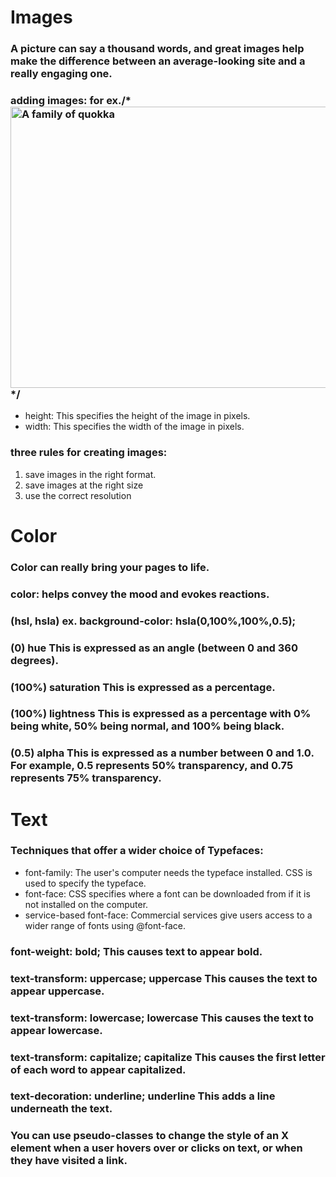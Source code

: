 # Images
### A picture can say a thousand words, and great images help make the difference between an average-looking site and a really engaging one.
### adding images:<img>  for ex./* <img src="images/quokka.jpg" alt="A family of   quokka" width="600" height="450" /> */
* height: This specifies the height of the image in pixels.
* width: This specifies the width of the image in pixels.
### three rules for creating images:
1. save images in the right format.
2. save images at the right size
3. use the correct resolution

# Color
### Color can really bring your pages to life.
### color: helps convey the mood and evokes reactions.
### (hsl, hsla)  ex. background-color: hsla(0,100%,100%,0.5);
### (0) hue This is expressed as an angle (between 0 and 360 degrees).
### (100%) saturation This is expressed as a percentage.
### (100%) lightness This is expressed as a percentage with 0% being white, 50% being normal, and 100% being black.
### (0.5) alpha This is expressed as a number between 0 and 1.0. For example, 0.5 represents 50% transparency, and 0.75 represents 75% transparency.

# Text
### Techniques that offer a wider choice of Typefaces:
* font-family: The user's computer needs the typeface installed. CSS is used to specify the typeface.
* font-face: CSS specifies where a font can be downloaded from if it is not installed on the computer.
* service-based font-face: Commercial services give users access to a wider range of fonts using @font-face.
### font-weight: bold; This causes text to appear bold.
### text-transform: uppercase;   uppercase This causes the text to appear uppercase.
### text-transform: lowercase;   lowercase This causes the text to appear lowercase.
### text-transform: capitalize;  capitalize This causes the first letter of each word to appear capitalized.
### text-decoration: underline;  underline This adds a line underneath the text.
### You can use pseudo-classes to change the style of an  X element when a user hovers over or clicks on text, or when they have visited a link.







